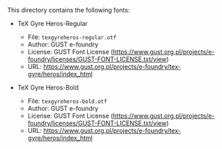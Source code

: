 This directory contains the following fonts:

* TeX Gyre Heros-Regular
  * File: `texgyreheros-regular.otf`
  * Author: GUST e-foundry
  * License: GUST Font License (https://www.gust.org.pl/projects/e-foundry/licenses/GUST-FONT-LICENSE.txt/view)
  * URL: https://www.gust.org.pl/projects/e-foundry/tex-gyre/heros/index_html

* TeX Gyre Heros-Bold
  * File: `texgyreheros-bold.otf`
  * Author: GUST e-foundry
  * License: GUST Font License (https://www.gust.org.pl/projects/e-foundry/licenses/GUST-FONT-LICENSE.txt/view)
  * URL: https://www.gust.org.pl/projects/e-foundry/tex-gyre/heros/index_html

